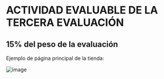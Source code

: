 # ACTIVIDAD EVALUABLE DE LA TERCERA EVALUACIÓN 

## 15% del peso de la evaluación

Ejemplo de página principal de la tienda:

![image](https://user-images.githubusercontent.com/91023374/233855565-2f089995-5300-4f81-b10c-1daaaf711fc9.png)
